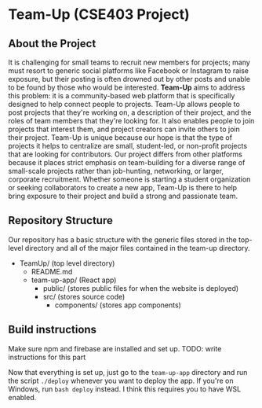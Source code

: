 # Team-Up (CSE403 Project)
## About the Project

It is challenging for small teams to recruit new members for projects; many must resort to generic social platforms like Facebook or Instagram to raise exposure, but their posting is often drowned out by other posts and unable to be found by those who would be interested. **Team-Up** aims to address this problem: it is a community-based web platform that is specifically designed to help connect people to projects. Team-Up allows people to post projects that they're working on, a description of their project, and the roles of team members that they're looking for. It also enables people to join projects that interest them, and project creators can invite others to join their project. Team-Up is unique because our hope is that the type of projects it helps to centralize are small, student-led, or non-profit projects that are looking for contributors. Our project differs from other platforms because it places strict emphasis on team-building for a diverse range of small-scale projects rather than job-hunting, networking, or larger, corporate recruitment. Whether someone is starting a student organization or seeking collaborators to create a new app, Team-Up is there to help bring exposure to their project and build a strong and passionate team.

## Repository Structure

Our repository has a basic structure with the generic files stored in the top-level directory and all of the major files contained in the team-up directory.

* TeamUp/ (top level directory)
	* README.md
	* team-up-app/ (React app)
		* public/ (stores public files for when the website is deployed)
		* src/ (stores source code)
			* components/ (stores app components)

## Build instructions
Make sure npm and firebase are installed and set up. TODO: write instructions for this part

Now that everything is set up, just go to the `team-up-app` directory and run the script `./deploy` whenever you want to deploy the app. If you're on Windows, run `bash deploy` instead. I think this requires you to have WSL enabled.
